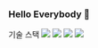 ### Hello Everybody 👋

기술 스택
<img src="https://img.shields.io/badge/Eclipse-yellow?style=plastic&logo=eclipseide&logoColor=2C2255"/>
<img src="https://img.shields.io/badge/javascript-navy?style=plastic&logo=javascript&logoColor=F7DF1E"/>
<img src="https://img.shields.io/badge/oracle-black?style=plastic&logo=oracle&logoColor=F80000"/>
<img src="https://img.shields.io/badge/visualStudioCode-orange?style=plastic&logo=visualstudiocode&logoColor=007ACC"/>

<!--
**coolwater91/coolwater91** is a ✨ _special_ ✨ repository because its `README.md` (this file) appears on your GitHub profile.

Here are some ideas to get you started:

- 🔭 I’m currently working on ...
- 🌱 I’m currently learning ...
- 👯 I’m looking to collaborate on ...
- 🤔 I’m looking for help with ...
- 💬 Ask me about ...
- 📫 How to reach me: ...
- 😄 Pronouns: ...
- ⚡ Fun fact: ...
-->
